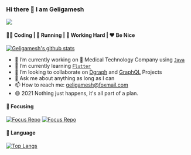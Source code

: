 ### Hi there 👋 I am Geligamesh

![](https://komarev.com/ghpvc/?username=wangyuheng)

####  👨‍💻  Coding  |  :running:  Running  |  :office:  Working Hard  |  :hearts:  Be Nice
 
[![Geligamesh's github stats](https://github-readme-stats.vercel.app/api?username=Geligamesh&show_icons=true)](https://github.com/anuraghazra/github-readme-stats)

- 🔭 I’m currently working on :hospital: Medical Technology Company using [`Java`](https://github.com/topics/java)
- 🌱 I’m currently learning [`Flutter`](https://github.com/topics/kotlin)
- 👯 I’m looking to collaborate on [Dgraph](https://github.com/topics/dgraph) and [GraphQL](https://github.com/topics/graphql) Projects
- 💬 Ask me about anything as long as I can
- 📫 How to reach me: geligamesh@foxmail.com
- 😄 2021 Nothing just happens, it's all part of a plan.


####  :rainbow:  Focusing

[![Focus Repo](https://github-readme-stats.vercel.app/api/pin/?username=Snailclimb&repo=Arc)](https://github.com/Snailclimb/guide-rpc-framework)
[![Focus Repo](https://github-readme-stats.vercel.app/api/pin/?username=Snailclimb&repo=ddl2plantuml)](https://github.com/Snailclimb/JavaGuide)

####  :hammer:  Language

[![Top Langs](https://github-readme-stats.vercel.app/api/top-langs/?username=wangyuheng&hide=html,css)](https://github.com/wangyuheng)
